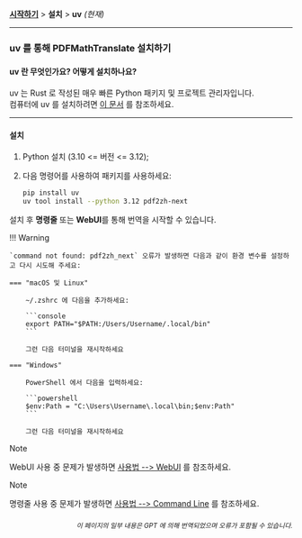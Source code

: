 [**시작하기**](./getting-started.md) > **설치** > **uv** _(현재)_

---

### uv 를 통해 PDFMathTranslate 설치하기

#### uv 란 무엇인가요? 어떻게 설치하나요?

uv 는 Rust 로 작성된 매우 빠른 Python 패키지 및 프로젝트 관리자입니다.
<br>
컴퓨터에 uv 를 설치하려면 [이 문서](https://docs.astral.sh/uv/getting-started/installation/) 를 참조하세요.

---

#### 설치

1. Python 설치 (3.10 <= 버전 <= 3.12);

2. 다음 명령어를 사용하여 패키지를 사용하세요:

    ```bash
    pip install uv
    uv tool install --python 3.12 pdf2zh-next
    ```

설치 후 **명령줄** 또는 **WebUI**를 통해 번역을 시작할 수 있습니다.

!!! Warning

    `command not found: pdf2zh_next` 오류가 발생하면 다음과 같이 환경 변수를 설정하고 다시 시도해 주세요:

    === "macOS 및 Linux"

        ~/.zshrc 에 다음을 추가하세요:

        ```console
        export PATH="$PATH:/Users/Username/.local/bin"
        ```

        그런 다음 터미널을 재시작하세요

    === "Windows"

        PowerShell 에서 다음을 입력하세요:

        ```powershell
        $env:Path = "C:\Users\Username\.local\bin;$env:Path"
        ```

        그런 다음 터미널을 재시작하세요

> [!NOTE]
> WebUI 사용 중 문제가 발생하면 [사용법 --> WebUI](./USAGE_webui.md) 를 참조하세요.

> [!NOTE]
> 명령줄 사용 중 문제가 발생하면 [사용법 --> Command Line](./USAGE_commandline.md) 를 참조하세요.

<div align="right"> 
<h6><small>이 페이지의 일부 내용은 GPT 에 의해 번역되었으며 오류가 포함될 수 있습니다.</small></h6>